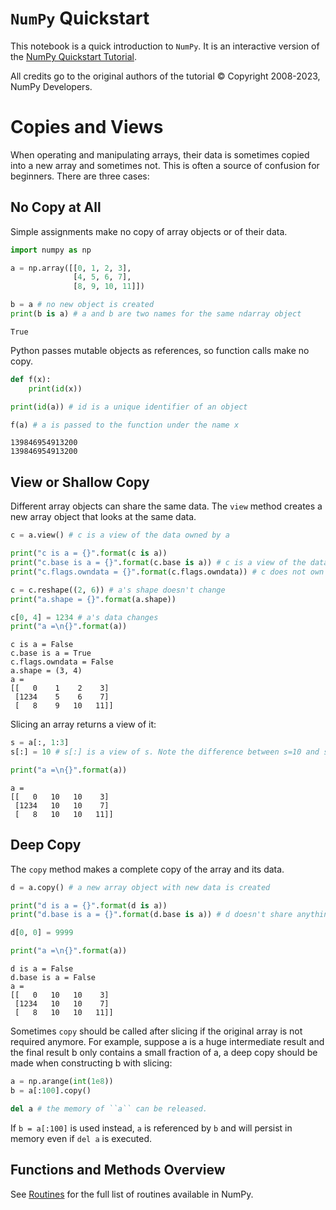 # `NumPy` Quickstart

This notebook is a quick introduction to `NumPy`. It is an interactive version of the [NumPy Quickstart Tutorial](https://docs.scipy.org/doc/numpy/user/quickstart.html).

All credits go to the original authors of the tutorial © Copyright 2008-2023, NumPy Developers.

# Copies and Views

When operating and manipulating arrays, their data is sometimes copied into a new array and sometimes not. This is often a source of confusion for beginners. There are three cases:

## No Copy at All

Simple assignments make no copy of array objects or of their data.


```python
import numpy as np

a = np.array([[0, 1, 2, 3],
              [4, 5, 6, 7],
              [8, 9, 10, 11]])

b = a # no new object is created
print(b is a) # a and b are two names for the same ndarray object
```

    True


Python passes mutable objects as references, so function calls make no copy.


```python
def f(x):
    print(id(x))

print(id(a)) # id is a unique identifier of an object

f(a) # a is passed to the function under the name x
```

    139846954913200
    139846954913200


## View or Shallow Copy

Different array objects can share the same data. The `view` method creates a new array object that looks at the same data.


```python
c = a.view() # c is a view of the data owned by a

print("c is a = {}".format(c is a))
print("c.base is a = {}".format(c.base is a)) # c is a view of the data owned by a
print("c.flags.owndata = {}".format(c.flags.owndata)) # c does not own the data

c = c.reshape((2, 6)) # a's shape doesn't change
print("a.shape = {}".format(a.shape))

c[0, 4] = 1234 # a's data changes
print("a =\n{}".format(a))
```

    c is a = False
    c.base is a = True
    c.flags.owndata = False
    a.shape = (3, 4)
    a =
    [[   0    1    2    3]
     [1234    5    6    7]
     [   8    9   10   11]]


Slicing an array returns a view of it:


```python
s = a[:, 1:3]
s[:] = 10 # s[:] is a view of s. Note the difference between s=10 and s[:]=10

print("a =\n{}".format(a))
```

    a =
    [[   0   10   10    3]
     [1234   10   10    7]
     [   8   10   10   11]]


## Deep Copy

The `copy` method makes a complete copy of the array and its data.


```python
d = a.copy() # a new array object with new data is created

print("d is a = {}".format(d is a))
print("d.base is a = {}".format(d.base is a)) # d doesn't share anything with a

d[0, 0] = 9999

print("a =\n{}".format(a))
```

    d is a = False
    d.base is a = False
    a =
    [[   0   10   10    3]
     [1234   10   10    7]
     [   8   10   10   11]]


Sometimes `copy` should be called after slicing if the original array is not required anymore. For example, suppose a is a huge intermediate result and the final result b only contains a small fraction of a, a deep copy should be made when constructing b with slicing:


```python
a = np.arange(int(1e8))
b = a[:100].copy()

del a # the memory of ``a`` can be released.
```

If `b = a[:100]` is used instead, `a` is referenced by `b` and will persist in memory even if `del a` is executed.

## Functions and Methods Overview

See [Routines](https://docs.scipy.org/doc/numpy/reference/routines.html#routines) for the full list of routines available in NumPy.

